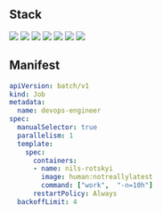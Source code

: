 
## Stack
![](https://img.shields.io/badge/Linux-informational?style=for-the-badge&logo=linux&logoColor=white&color=E95420)
![](https://img.shields.io/badge/Python-informational?style=for-the-badge&logo=python&logoColor=white&color=306998)
![](https://img.shields.io/badge/Docker-informational?style=for-the-badge&logo=docker&logoColor=white&color=0db7ed)
![](https://img.shields.io/badge/Kubernetes-informational?style=for-the-badge&logo=kubernetes&logoColor=white&color=326ce5)
![](https://img.shields.io/badge/Terraform-informational?style=for-the-badge&logo=terraform&logoColor=white&color=844fba)
![](https://img.shields.io/badge/Elastic-informational?style=for-the-badge&logo=elasticsearch&logoColor=white&color=66b5ae)
![](https://img.shields.io/badge/CI/CD-informational?style=for-the-badge&logo=github&logoColor=white&color=black)

## Manifest
```yaml
apiVersion: batch/v1
kind: Job
metadata:
  name: devops-engineer
spec:
  manualSelector: true
  parallelism: 1
  template:
    spec:
      containers:
      - name: nils-rotskyi
        image: human:notreallylatest
        command: ["work",  "-n=10h"]
      restartPolicy: Always
  backoffLimit: 4
```
